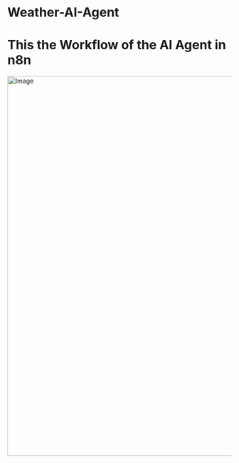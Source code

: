 # Weather-AI-Agent

<h1>This the Workflow of the AI Agent in n8n</h1>

<img width="1582" height="852" alt="Image" src="https://github.com/user-attachments/assets/92feb097-2faf-4576-92d3-ed053ca6f5aa" />
